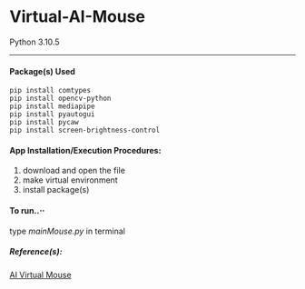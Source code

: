 # Virtual-AI-Mouse
Python 3.10.5
- - - - 

#### Package(s) Used

    pip install comtypes
    pip install opencv-python
    pip install mediapipe
    pip install pyautogui
    pip install pycaw
    pip install screen-brightness-control
    
#### App Installation/Execution Procedures:
1. download and open the file
2. make virtual environment
3. install package(s)
   
   
#### To run..⋅⋅
 type _mainMouse.py_ in terminal

##### Reference(s): ##### 
[AI Virtual Mouse](https://www.youtube.com/watch?v=ufm6tfgo-OA)
